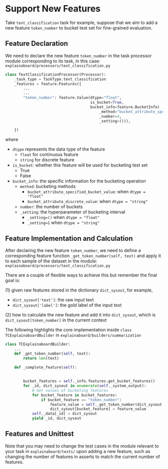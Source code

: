 # Support New Features

Take `text_classification` task for example, suppose that we aim to add
 a new feature `token_number` to bucket test set for fine-grained evaluation.

## Feature Declaration

We need to declare the new feature `token_number` in the task processor module
corresponding to its task, in this case: `explainaboard/processors/text_classification.py`

```python
class TextClassificationProcessor(Processor):
    _task_type = TaskType.text_classification
    _features = feature.Features({
        ...
        ...
        "token_number": feature.Value(dtype="float",
                                      is_bucket=True,
                                      bucket_info=feature.BucketInfo(
                                          _method="bucket_attribute_specified_bucket_value",
                                          _number=4,
                                          _setting=())),

    })
```
where
* `dtype` represents the data type of the feature
    * `float` for continuous feature
    * `string` for discrete feature
* `is_bucket`: whether this feature will be used for bucketing test set
    * True
    * False
* `bucket_info`: the specific information for the bucketing operation
    * `method`: bucketing methods
        * `bucket_attribute_specified_bucket_value`: when `dtype = "float"`
        * `bucket_attribute_discrete_value`: when `dtype = "string"`
    * `number`: the number of buckets
    * `_setting`: the hyperparameter of bucketing interval
        * `_setting=()` when `dtype = "float"`
         * `_setting=1` when `dtype = "string"`   
    

## Feature Implementation and Calculation

After declaring the new feature `token_number`, we need to define a corresponding
feature function `_get_token_number(self, text)` and apply it to each sample
of the dataset in the module: `explainaboard/processors/text_classification.py`

There are a couple of flexible ways to achieve this but remember the final goal is:

(1) given raw features stored in the dictionary `dict_sysout`, for example,
* `dict_sysout['text']`: the raw input text
* `dict_sysout['label']`: the gold label of the input text

(2) how to calculate the new feature and add it into `dict_sysout`, which
  is `dict_sysout[token_number]` in the current context
  
The following highlights the core implementation inside `class TCExplainaboardBuilder` in `explainaboard/builders/summarization`
```python
class TCExplainaboardBuilder:
    ...
    def _get_token_number(self, text):
        return len(text)

    def _complete_feature(self):
 
 
        bucket_features = self._info.features.get_bucket_features()
        for _id, dict_sysout in enumerate(self._system_output):
            # Get values of bucketing features
            for bucket_feature in bucket_features:
                if bucket_feature == "token_number":
                    feature_value = self._get_token_number(dict_sysout["text"])
                    dict_sysout[bucket_feature] = feature_value
            self._data[_id] = dict_sysout
            yield _id, dict_sysout


```


## Features and Unittest

Note that you may need to change the test cases in the module relevant to your task
in `explainaboard/tests/` upon adding a new feature, such as changing the number of
features in asserts to match the current number of features.
